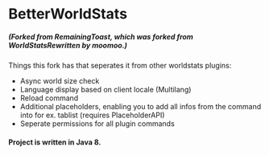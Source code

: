 # BetterWorldStats
##### (Forked from RemainingToast, which was forked from WorldStatsRewritten by moomoo.)

Things this fork has that seperates it from other worldstats plugins:
- Async world size check
- Language display based on client locale (Multilang)
- Reload command
- Additional placeholders, enabling you to add all infos from the command into for ex. tablist (requires PlaceholderAPI)
- Seperate permissions for all plugin commands

#### Project is written in Java 8.

